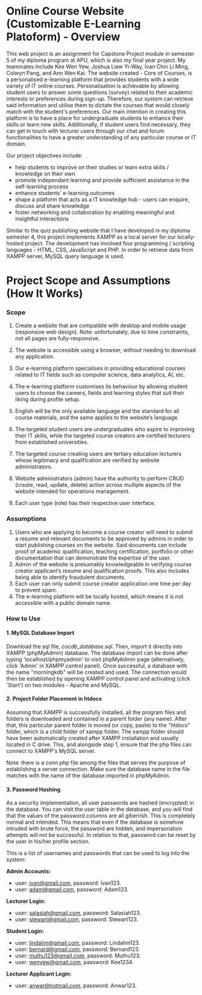 # Online Course Website (Customizable E-Learning Platoform) - Overview
This web project is an assignment for Capstone Project module in semester 5 of my diploma program at APU, which is also my final year project. My teammates include Kee Wen Yew, Joshua Liew Yi-Way, Ivan Chin Li Ming, Colwyn Pang, and Ann Wen Kai. The website created - Core of Courses, is a personalised e-learning platform that provides students with a wide variety of IT online courses. Personalisation is achievable by allowing student users to answer some questions (survey) related to their academic interests or preferences during sign-up. Therefore, our system can retrieve said information and utilise them to dictate the courses that would closely match with the student's preferences. Our main intention in creating this platform is to have a place for undergraduate students to enhance their skills or learn new skills. Additionally, if student users find necessary, they can get in touch with lecturer users through our chat and forum functionalities to have a greater understanding of any particular course or IT domain. 

Our project objectives include:
- help students to improve on their studies or learn extra skills / knowledge on their own
- promote independant learning and provide sufficient assistance in the self-learning process
- enhance students' e-learning outcomes
- shape a platform that acts as a IT knowledge hub - users can enquire, discuss and share knowledge
- foster networking and collaboration by enabling meaningful and insightful interactions

Similar to the quiz publishing website that I have developed in my diploma semester 4, this project implements XAMPP as a local server for our locally-hosted project. The development has involved four programming / scripting languages - HTML, CSS, JavaScript and PHP. In order to retrieve data from XAMPP server, MySQL query language is used.


# Project Scope and Assumptions (How It Works)
### Scope
1.	Create a website that are compatible with desktop and mobile usage (responsive web design).
Note: unfortunately, due to time constraints, not all pages are fully-responsive.

3.	The website is accessible using a browser, without needing to download any application.
4.	Our e-learning platform specialises in providing educational courses related to IT fields such as computer science, data analytics, AI, etc. 
5.	The e-learning platform customises its behaviour by allowing student users to choose the careers, fields and learning styles that suit their liking during profile setup. 
6.	English will be the only available language and the standard for all course materials, and the same applies to the website’s language. 
7.	The targeted student users are undergraduates who aspire to improving their IT skills, while the targeted course creators are certified lecturers from established universities. 
8.	The targeted course creating users are tertiary education lecturers whose legitimacy and qualification are verified by website administrators.
9.	Website administrators (admin) have the authority to perform CRUD (create, read, update, delete) action across multiple aspects of the website intended for operations management.
10.	Each user type (role) has their respective user interface.

### Assumptions
1.	Users who are applying to become a course creator will need to submit a resume and relevant documents to be approved by admins in order to start publishing courses on the website. Said documents can include proof of academic qualification, teaching certification, portfolio or other documentation that can demonstrate the expertise of the user.
2.	Admin of the website is presumably knowledgeable in verifying course creator applicant’s resume and qualification proofs. This also includes being able to identify fraudulent documents. 
3.	Each user can only submit course creator application one time per day to prevent spam.
4.	The e-learning platform will be locally hosted, which means it is not accessible with a public domain name. 

### How to Use
#### 1. MySQL Database Import
Download the sql file, *cocdb_database.sql*. Then, import it directly into XAMPP (phpMyAdmin) database. The database import can be done after typing 'localhost/phpmyadmin' to visit phpMyAdmin page (alternatively, click 'Admin' in XAMPP control panel). Once successful, a database with the name "morningkdb" will be created and used. The connection would then be established by opening XAMPP control panel and activating (click 'Start') on two modules - Apache and MySQL.

#### 2. Project Folder Placement in htdocs
Assuming that XAMPP is successfully installed, all the program files and folders is downloaded and contained in a parent folder (any name). After that, this particular parent folder is moved (or copy, paste) to the "htdocs" folder, which is a child folder of xampp folder. The xampp folder should have been automatically created after XAMPP installation and usually located in C drive. This, and alongside step 1, ensure that the php files can connect to XAMPP's MySQL server.

Note: there is a *conn.php* file among the files that serves the purpose of establishing a server connection. Make sure the database name in the file matches with the name of the database imported in phpMyAdmin.

#### 3. Password Hashing
As a security implementation, all user passwords are hashed (encrypted) in the database. You can visit the user table in the database, and you will find that the values of the password columns are all giberrish. This is completely normal and intended. This means that even if the database is somehow intruded with brute force, the password are hidden, and impersonation attempts will not be successful. In relation to that, password can be reset by the user in his/her profile section.

This is a list of usernames and passwords that can be used to log into the system:

**Admin Accounts:** 
- user: ivan@gmail.com, password: Ivan123.
- user: adam@gmail.com, password: Adam123.

**Lecturer Login:** 
- user: salasiah@gmail.com, password: Salasiah123.
- user: stewart@gmail.com, password: Stewart123.

**Student Login:**
- user: lindalim@gmail.com, password: Lindalim123.
- user: bernard@gmail.com, password: Bernard123.
- user: muthu123@gmail.com, password: Muthu123.
- user: wenyew@gmail.com, password: Kee1234.

**Lecturer Applicant Login:**
- user: anwar@hotmail.com, password: Anwar123.

